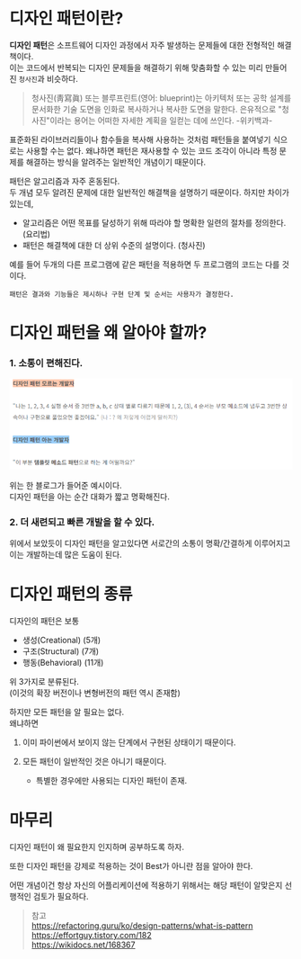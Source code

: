 # 디자인 패턴이란?

**디자인 패턴**은 소프트웨어 디자인 과정에서 자주 발생하는 문제들에 대한 전형적인 해결책이다.   
이는 코드에서 반복되는 디자인 문제들을 해결하기 위해 맞춤화할 수 있는 미리 만들어진 `청사진`과 비슷하다.

>청사진(靑寫眞) 또는 블루프린트(영어: blueprint)는 아키텍처 또는 공학 설계를 문서화한 기술 도면을 인화로 복사하거나 복사한 도면을 말한다. 은유적으로 "청사진"이라는 용어는 어떠한 자세한 계획을 일컫는 데에 쓰인다.   -위키백과-

표준화된 라이브러리들이나 함수들을 복사해 사용하는 것처럼 패턴들을 붙여넣기 식으로는 사용할 수는 없다.  왜냐하면 패턴은 재사용할 수 있는 코드 조각이 아니라 특정 문제를 해결하는 방식을 알려주는 일반적인 개념이기 때문이다. 

패턴은 알고리즘과 자주 혼동된다.   
두 개념 모두 알려진 문제에 대한 일반적인 해결책을 설명하기 때문이다. 하지만 차이가 있는데,
 - 알고리즘은 어떤 목표를 달성하기 위해 따라야 할 명확한 일련의 절차를 정의한다. (요리법)
 - 패턴은 해결책에 대한 더 상위 수준의 설명이다. (청사진)
 
 예를 들어 두개의 다른 프로그램에 같은 패턴을 적용하면 두 프로그램의 코드는 다를 것이다. 
 ```
패턴은 결과와 기능들은 제시하나 구현 단계 및 순서는 사용자가 결정한다.
```


# 디자인 패턴을 왜 알아야 할까?
### 1. 소통이 편해진다.
![Alt text](img/idk_dp.png)

위는 한 블로그가 들어준 예시이다.   
디자인 패턴을 아는 순간 대화가 짧고 명확해진다.
### 2. 더 새련되고 빠른 개발을 할 수  있다.
위에서 보았듯이 디자인 패턴을 알고있다면 서로간의 소통이 명확/간결하게 이루어지고 이는 개발하는데 많은 도움이 된다.

# 디자인 패턴의 종류
디자인의 패턴은 보통 
- 생성(Creational) (5개)
- 구조(Structural) (7개)
- 행동(Behavioral) (11개)

위 3가지로 분류된다.   
(이것의 확장 버전이나 변형버전의 패턴 역시 존재함)

하지만 모든 패턴을 알 필요는 없다.   
왜냐하면 
1. 이미 파이썬에서 보이지 않는 단계에서 구현된 상태이기 때문이다.

2. 모든 패턴이 일반적인 것은 아니기 때문이다.
   * 특별한 경우에만 사용되는 디자인 패턴이 존재.

# 마무리

디자인 패턴이 왜 필요한지 인지하며 공부하도록 하자.

또한 디자인 패턴을 강제로 적용하는 것이 Best가 아니란 점을 알아야 한다.

어떤 개념이건 항상 자신의 어플리케이션에 적용하기 위해서는 해당 패턴이 알맞은지 선행적인 검토가 필요하다.


>참고   
https://refactoring.guru/ko/design-patterns/what-is-pattern
https://effortguy.tistory.com/182   
https://wikidocs.net/168367
